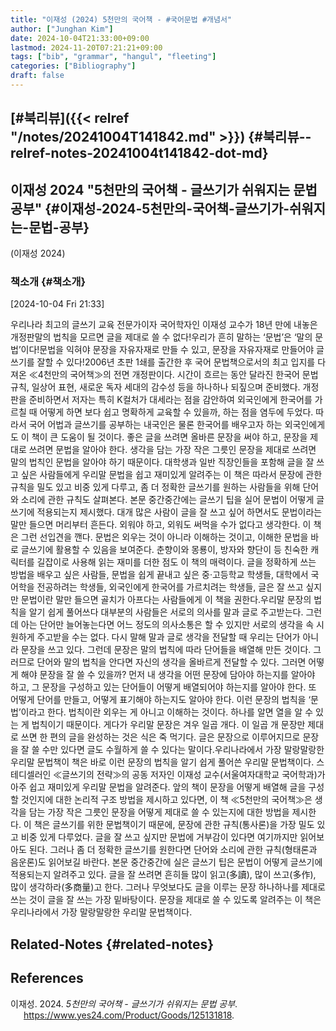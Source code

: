 ```yaml
---
title: "이재성 (2024) 5천만의 국어책 - #국어문법 #개념서"
author: ["Junghan Kim"]
date: 2024-10-04T21:33:00+09:00
lastmod: 2024-11-20T07:21:21+09:00
tags: ["bib", "grammar", "hangul", "fleeting"]
categories: ["Bibliography"]
draft: false
---
```


<!--more-->


## [#북리뷰]({{< relref "/notes/20241004T141842.md" >}}) {#북리뷰--relref-notes-20241004t141842-dot-md}


## 이재성 2024 "5천만의 국어책 - 글쓰기가 쉬워지는 문법 공부" {#이재성-2024-5천만의-국어책-글쓰기가-쉬워지는-문법-공부}

(이재성 2024)


### 책소개 {#책소개}

<span class="timestamp-wrapper"><span class="timestamp">[2024-10-04 Fri 21:33]</span></span>

우리나라 최고의 글쓰기 교육 전문가이자 국어학자인 이재성 교수가 18년 만에 내놓은 개정판말의 법칙을 모르면 글을 제대로 쓸 수 없다!우리가 흔히 말하는 ‘문법’은 ‘말의 문법’이다!문법을 익혀야 문장을 자유자재로 만들 수 있고, 문장을 자유자재로 만들어야 글쓰기를 잘할 수 있다!2006년 초판 1쇄를 출간한 후 국어 문법책으로서의 최고 입지를 다져온 ≪4천만의 국어책≫의 전면 개정판이다. 시간이 흐르는 동안 달라진 한국어 문법 규칙, 일상어 표현, 새로운 독자 세대의 감수성 등을 하나하나 되짚으며 준비했다. 개정판을 준비하면서 저자는 특히 K컬처가 대세라는 점을 감안하여 외국인에게 한국어를 가르칠 때 어떻게 하면 보다 쉽고 명확하게 교육할 수 있을까, 하는 점을 염두에 두었다. 따라서 국어 어법과 글쓰기를 공부하는 내국인은 물론 한국어를 배우고자 하는 외국인에게도 이 책이 큰 도움이 될 것이다. 좋은 글을 쓰려면 올바른 문장을 써야 하고, 문장을 제대로 쓰려면 문법을 알아야 한다. 생각을 담는 가장 작은 그릇인 문장을 제대로 쓰려면 말의 법칙인 문법을 알아야 하기 때문이다. 대학생과 일반 직장인들을 포함해 글을 잘 쓰고 싶은 사람들에게 우리말 문법을 쉽고 재미있게 알려주는 이 책은 따라서 문장에 관한 규칙을 밀도 있고 비중 있게 다루고, 좀 더 정확한 글쓰기를 원하는 사람들을 위해 단어와 소리에 관한 규칙도 살펴본다. 본문 중간중간에는 글쓰기 팁을 실어 문법이 어떻게 글쓰기에 적용되는지 제시했다. 대개 많은 사람이 글을 잘 쓰고 싶어 하면서도 문법이라는 말만 들으면 머리부터 흔든다. 외워야 하고, 외워도 써먹을 수가 없다고 생각한다. 이 책은 그런 선입견을 깬다. 문법은 외우는 것이 아니라 이해하는 것이고, 이해한 문법을 바로 글쓰기에 활용할 수 있음을 보여준다. 춘향이와 몽룡이, 방자와 향단이 등 친숙한 캐릭터를 길잡이로 사용해 읽는 재미를 더한 점도 이 책의 매력이다. 글을 정확하게 쓰는 방법을 배우고 싶은 사람들, 문법을 쉽게 끝내고 싶은 중·고등학교 학생들, 대학에서 국어학을 전공하려는 학생들, 외국인에게 한국어를 가르치려는 학생들, 글은 잘 쓰고 싶지만 문법이란 말만 들으면 골치가 아프다는 사람들에게 이 책을 권한다.우리말 문장의 법칙을 알기 쉽게 풀어쓰다 대부분의 사람들은 서로의 의사를 말과 글로 주고받는다. 그런데 아는 단어만 늘어놓는다면 어느 정도의 의사소통은 할 수 있지만 서로의 생각을 속 시원하게 주고받을 수는 없다. 다시 말해 말과 글로 생각을 전달할 때 우리는 단어가 아니라 문장을 쓰고 있다. 그런데 문장은 말의 법칙에 따라 단어들을 배열해 만든 것이다. 그러므로 단어와 말의 법칙을 안다면 자신의 생각을 올바르게 전달할 수 있다. 그러면 어떻게 해야 문장을 잘 쓸 수 있을까? 먼저 내 생각을 어떤 문장에 담아야 하는지를 알아야 하고, 그 문장을 구성하고 있는 단어들이 어떻게 배열되어야 하는지를 알아야 한다. 또 어떻게 단어를 만들고, 어떻게 표기해야 하는지도 알아야 한다. 이런 문장의 법칙을 ‘문법’이라고 한다. 법칙이란 외우는 게 아니고 이해하는 것이다. 하나를 알면 열을 알 수 있는 게 법칙이기 때문이다. 게다가 우리말 문장은 겨우 일곱 개다. 이 일곱 개 문장만 제대로 쓰면 한 편의 글을 완성하는 것은 식은 죽 먹기다. 글은 문장으로 이루어지므로 문장을 잘 쓸 수만 있다면 글도 수월하게 쓸 수 있다는 말이다.우리나라에서 가장 말랑말랑한 우리말 문법책이 책은 바로 이런 문장의 법칙을 알기 쉽게 풀어쓴 우리말 문법책이다. 스테디셀러인 ≪글쓰기의 전략≫의 공동 저자인 이재성 교수(서울여자대학교 국어학과)가 아주 쉽고 재미있게 우리말 문법을 알려준다. 앞의 책이 문장을 어떻게 배열해 글을 구성할 것인지에 대한 논리적 구조 방법을 제시하고 있다면, 이 책 ≪5천만의 국어책≫은 생각을 담는 가장 작은 그릇인 문장을 어떻게 제대로 쓸 수 있는지에 대한 방법을 제시한다. 이 책은 글쓰기를 위한 문법책이기 때문에, 문장에 관한 규칙(통사론)을 가장 밀도 있고 비중 있게 다루었다. 글을 잘 쓰고 싶지만 문법에 거부감이 있다면 여기까지만 읽어보아도 된다. 그러나 좀 더 정확한 글쓰기를 원한다면 단어와 소리에 관한 규칙(형태론과 음운론)도 읽어보길 바란다. 본문 중간중간에 실은 글쓰기 팁은 문법이 어떻게 글쓰기에 적용되는지 알려주고 있다. 글을 잘 쓰려면 흔히들 많이 읽고(多讀), 많이 쓰고(多作), 많이 생각하라(多商量)고 한다. 그러나 무엇보다도 글을 이루는 문장 하나하나를 제대로 쓰는 것이 글을 잘 쓰는 가장 밑바탕이다. 문장을 제대로 쓸 수 있도록 알려주는 이 책은 우리나라에서 가장 말랑말랑한 우리말 문법책이다.


## Related-Notes {#related-notes}

## References

<style>.csl-entry{text-indent: -1.5em; margin-left: 1.5em;}</style><div class="csl-bib-body">
  <div class="csl-entry">이재성. 2024. <i>5천만의 국어책 - 글쓰기가 쉬워지는 문법 공부</i>. <a href="https://www.yes24.com/Product/Goods/125131818">https://www.yes24.com/Product/Goods/125131818</a>.</div>
</div>
